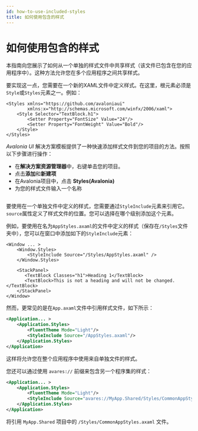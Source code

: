 ```yaml
---
id: how-to-use-included-styles
title: 如何使用包含的样式
---
```



# 如何使用包含的样式

本指南向您展示了如何从一个单独的样式文件中共享样式（该文件已包含在您的应用程序中）。这种方法允许您在多个应用程序之间共享样式。

要实现这一点，您需要在一个新的XAML文件中定义样式。在这里，根元素必须是`Style`或`Styles`元素之一。例如：

```markup
<Styles xmlns="https://github.com/avaloniaui"
        xmlns:x="http://schemas.microsoft.com/winfx/2006/xaml">
    <Style Selector="TextBlock.h1">
        <Setter Property="FontSize" Value="24"/>
        <Setter Property="FontWeight" Value="Bold"/>
    </Style>
</Styles>
```

_Avalonia UI_ 解决方案模板提供了一种快速添加样式文件到您的项目的方法。按照以下步骤进行操作：

-  在**解决方案资源管理器**中，右键单击您的项目。
-  点击**添加**和**新建项**
-  在Avalonia项目中，点击 **Styles(Avalonia)**
-  为您的样式文件输入一个名称

<img src="/img/gitbook-import/assets/image (1) (4) (2).png" alt=""/>

要使用在一个单独文件中定义的样式，您需要通过`StyleInclude`元素来引用它。`source`属性定义了样式文件的位置。您可以选择在哪个级别添加这个元素。

例如，要使用在名为`AppStyles.axaml`的文件中定义的样式（保存在`/Styles`文件夹中），您可以在窗口中添加如下的`StyleInclude`元素：

```markup
<Window ... >
    <Window.Styles>
        <StyleInclude Source="/Styles/AppStyles.axaml" />
    </Window.Styles>

    <StackPanel>
       <TextBlock Classes="h1">Heading 1</TextBlock>
       <TextBlock>This is not a heading and will not be changed.</TextBlock>
    </StackPanel>
</Window>
```

然而，更常见的是在`App.axaml`文件中引用样式文件，如下所示：

```xml
<Application... > 
    <Application.Styles>
        <FluentTheme Mode="Light"/>
        <StyleInclude Source="/AppStyles.axaml"/>
    </Application.Styles>
</Application>
```

这样将允许您在整个应用程序中使用来自单独文件的样式。

您还可以通过使用 `avares://` 前缀来包含另一个程序集的样式：

```xml
<Application... > 
    <Application.Styles>
        <FluentTheme Mode="Light"/>
        <StyleInclude Source="avares://MyApp.Shared/Styles/CommonAppStyles.axaml"/>
    </Application.Styles>
</Application>
```

将引用 `MyApp.Shared` 项目中的 `/Styles/CommonAppStyles.axaml` 文件。
